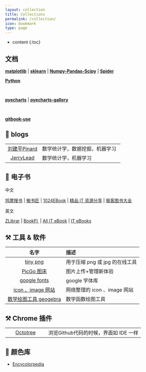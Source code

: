```yaml
---
layout: collection
title: Collections
permalink: /collection/
icon: bookmark
type: page
---
```


* content
{:toc}






## <i class="fa fa-file-text-o" aria-hidden="true"></i> 文档

<a href="https://hg1227.github.io/Matplotlib-Seaborn/" target="_blank">**matplotlib**</a> \| <a href="https://hg1227.github.io/sklearn/" target="_blank">**sklearn**</a>  \| <a href="https://hg1227.github.io/Numpy-Pandas/" target="_blank">**Numpy-Pandas-Scipy**</a> \|  <a href="https://hg1227.github.io/Spider/" target="_blank">**Spider**</a> 

<a href="https://hg1227.github.io/Python-basic/" target="_blank">**Python**</a> 

<br /> 

<a href="https://pyecharts.org/#/zh-cn/basic_charts?id=demo-6" target="_blank">**pyecharts**</a>  \|  <a href="http://gallery.pyecharts.org/" target="_blank">**pyecharts-gallery**</a>  

<br />

 <a href="http://gitbook.wiliam.me/" target="_blank">**gitbook-use**</a>   



## 📰 blogs

<table width="100%"  >
        <tr>           
           <td align="center" width="30%">  <a href="javascript:void(0);" onclick="window.open('https://www.cnblogs.com/pinard/','_blank');" target="_blank">刘建平Pinard</a></td>
           <td align="left" width="70%"> 数学统计学，数据挖掘，机器学习   </td>
        </tr>
       <tr>           
           <td align="center" width="30%">  <a href="javascript:void(0);" onclick="window.open('https://www.cnblogs.com/jerrylead/','_blank');" target="_blank">JerryLead </a></td>           
           <td align="left" width="70%"> 数学统计学，机器学习   </td>
        </tr>
</table>



##  📔  电子书 

中文

<a href="https://www.jiumodiary.com/" target="_blank">鸠摩搜书</a>   \|  <a href="http://www.banshujiang.cn/" target="_blank">搬书匠</a>   \|  <a href="http://www.1024ebook.com/" target="_blank">1024EBook</a>  \|  <a href="https://codingpy.com/" target="_blank">精品 IT 资源分享</a>  \|  <a href="https://jikbook.com/" target="_blank">极客图书大全</a>  



英文

<a href="https://b-ok.cc/" target="_blank">ZLibrar</a>   \|  <a href="http://en.bookfi.net/s/?q=python&t=0" target="_blank">BookFI </a> \|  <a href="http://www.allitebooks.com/" target="_blank">All IT eBook</a>   \|  <a href="http://it-ebooks.info/" target="_blank">IT eBooks</a>



## ⚒  工具 & 软件

|                             名字                             | 描述                           |
| :----------------------------------------------------------: | :----------------------------- |
| <a href="https://tinypng.com/" target="_blank">tiny png</a>  | 用于压缩 png 或 jpg 的在线工具 |
| <a href="https://github.com/Molunerfinn/PicGo/releases"  target="_blank">PicGo 图床</a> | 图片上传+管理新体验            |
| <a href="https://fonts.google.com/" target="_blank">google fonts</a> | google 字体库                  |
| <a href="https://hg1227.github.io/2019/12/07/%E7%BD%91%E7%BB%9C%E6%95%B4%E7%90%86%E7%9A%84-icon-image-%E7%BD%91%E7%AB%99/" target="_blank">icon 、image 网站</a> | 网络整理的 icon 、image 网站   |
| <a href="https://www.geogebra.org/" target="_blank">数学绘图工具 geogebra</a> | 数学函数绘图工具               |



## ⚒ Chrome 插件

<table width="100%"  >
        <tr>           
           <td align="center" width="30%"><a href="https://chrome.google.com/webstore/detail/octotree/bkhaagjahfmjljalopjnoealnfndnagc" target="_blank"> Octotree </a> </td>
           <td align="left" width="70%"> 浏览Github代码的时候，界面如 IDE 一样 </td>
        </tr>
</table>


## 🌰 颜色库

- <a href="https://encycolorpedia.cn/cd5c5c" target="">Encycolorpedia</a>  








